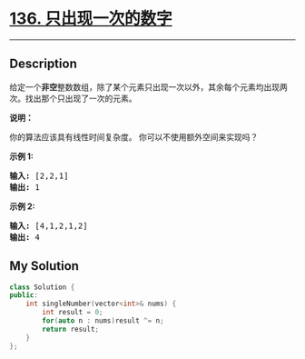 # [136. 只出现一次的数字](https://leetcode-cn.com/problems/single-number/)

---

## Description

<section>
<p>给定一个<strong>非空</strong>整数数组，除了某个元素只出现一次以外，其余每个元素均出现两次。找出那个只出现了一次的元素。</p>
<p><strong>说明：</strong></p>
<p>你的算法应该具有线性时间复杂度。 你可以不使用额外空间来实现吗？</p>
<p><strong>示例 1:</strong></p>
<pre><strong>输入:</strong> [2,2,1]
<strong>输出:</strong> 1
</pre>
<p><strong>示例&nbsp;2:</strong></p>
<pre><strong>输入:</strong> [4,1,2,1,2]
<strong>输出:</strong> 4</pre>
</section>


## My Solution

```cpp
class Solution {
public:
    int singleNumber(vector<int>& nums) {
        int result = 0;
        for(auto n : nums)result ^= n;
        return result;
    }
};
```